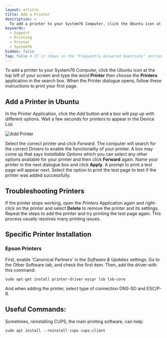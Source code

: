 ```yaml
---
layout: article
title: Add a Printer
description: >
  To add a printer to your System76 Computer, click the Ubuntu icon at the top left of your screen and type the word *Printer* then choose the *Printers* application in the search box. When the Printer dialogue opens, follow these instructions to print your first page.
keywords:
  - Support
  - Printing
  - Printer
  - System76
hidden: false
faq: false # If it shows in the "Frequently Answered Questions" section
---
```


  To add a printer to your System76 Computer, click the Ubuntu icon at the top left of your screen and type the word **Printer** then choose the **Printers** application in the search box. When the Printer dialogue opens, follow these instructions to print your first page.

## Add a Printer in Ubuntu

In the Printer Application, click the *Add* button and a box will pop up with different options. Wait a few seconds for printers to appear in the Device List.

![Add Printer]({{site.baseurl}}/images//add-a-printer/selectcorrectprinter.png)

Select the correct printer and click *Forward*. The computer will search for the correct Drivers to enable the functionality of your printer. A box may come up that says *Installable Options* which you can select any other options available for your printer and then click **Forward** again. Name your printer in the next dialogue box and click **Apply**. A prompt to print a test page will appear next. Select the option to print the test page to test if the printer was added successfully.

## Troubleshooting Printers

If the printer stops working, open the *Printers* Application again and right-click on the printer and select **Delete** to remove the printer and its settings. Repeat the steps to add the printer and try printing the test page again. This process usually resolves many printing issues.

## Specific Printer Installation

### Epson Printers

First, enable 'Canonical Partners' in the *Software & Updates* settings.  Go to the Other Software tab, and check the first item.  Then, add the driver with this command:

`sudo apt-get install printer-driver-escpr lsb lsb-core`

And when adding the printer, select type of connection DNS-SD and ESC/P-R.

## Useful Commands:

Sometimes, reinstalling CUPS, the main printing software, can help:

`sudo apt install --reinstall cups cups-client`
